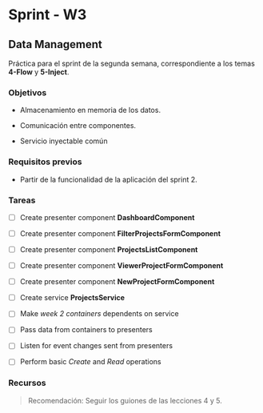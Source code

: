 # Sprint - W3

## Data Management

Práctica para el sprint de la segunda semana, correspondiente a los temas **4-Flow** y **5-Inject**.

### Objetivos

- Almacenamiento en memoria de los datos.

- Comunicación entre componentes.

- Servicio inyectable común

### Requisitos previos

- Partir de la funcionalidad de la aplicación del sprint 2.


### Tareas

- [ ] Create presenter component **DashboardComponent**
- [ ] Create presenter component **FilterProjectsFormComponent**
- [ ] Create presenter component **ProjectsListComponent**
- [ ] Create presenter component **ViewerProjectFormComponent**
- [ ] Create presenter component **NewProjectFormComponent**
- [ ] Create service **ProjectsService**
- [ ] Make _week 2 containers_ dependents on service
- [ ] Pass data from containers to presenters
- [ ] Listen for event changes sent from presenters
- [ ] Perform basic _Create_ and _Read_ operations


### Recursos

> Recomendación: Seguir los guiones de las lecciones 4 y 5.